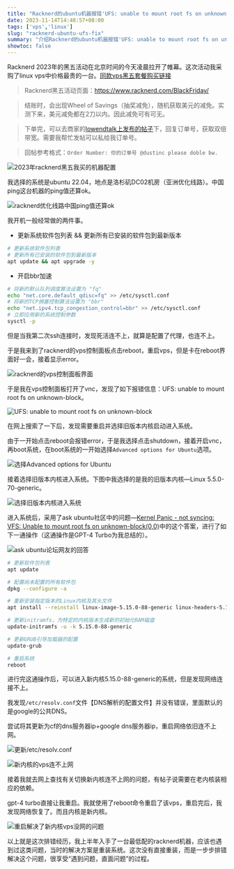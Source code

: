 ```yaml
---
title: "Racknerd的ubuntu机器报错'UFS: unable to mount root fs on unknown-block.'的解决方案"
date: 2023-11-14T14:48:57+08:00
tags: ['vps','linux']
slug: "racknerd-ubuntu-ufs-fix"
summary: "介绍Racknerd的ubuntu机器报错'UFS: unable to mount root fs on unknown-block.'的解决方案。"
showtoc: false
---
```


Racknerd 2023年的黑五活动在北京时间的今天凌晨拉开了帷幕。这次活动我采购了linux vps中价格最贵的一台。[同款vps黑五套餐购买链接](https://my.racknerd.com/aff.php?aff=9721&a=add&pid=796)

> Racknerd黑五活动页面：https://www.racknerd.com/BlackFriday/

> 结账时，会出现Wheel of Savings（抽奖减免），随机获取美元的减免。实测下来，美元减免都在2刀以内。因此减免可有可无。

> 下单完，可以去商家的[lowendtalk上发布的帖子](https://lowendtalk.com/discussion/190011/b-l-a-c-k-f-r-i-d-a-y-by-lets-1-top-provider-racknerd-hundreds-of-giveaways-come-get-some/)下，回复订单号，获取双倍带宽。需要我帮忙发帖可以私给我订单号。

> 回帖参考格式：`Order Number: 你的订单号 @dustinc please doble bw.`

![2023年racknerd黑五我买的机器配置](https://vip2.loli.net/2023/11/14/5lnztYabZ9EDxQ7.webp)

我选择的系统是ubuntu 22.04，地点是洛杉矶DC02机房（亚洲优化线路）。中国ping这台机器的ping值还算ok。

![racknerd优化线路中国ping值还算ok](https://vip2.loli.net/2023/11/14/IwEep4M6bcuH93L.webp)

我开机一般经常做的两件事。

- 更新系统软件包列表 && 更新所有已安装的软件包到最新版本

```bash
# 更新系统软件包列表
# 更新所有已安装的软件包到最新版本
apt update && apt upgrade -y
```

- 开启bbr加速

```bash
# 将新的默认队列调度算法设置为 "fq"
echo "net.core.default_qdisc=fq" >> /etc/sysctl.conf
# 将新的TCP拥塞控制算法设置为 "bbr"
echo "net.ipv4.tcp_congestion_control=bbr" >> /etc/sysctl.conf
# 立即应用新的系统控制参数
sysctl -p
```

但是当我第二次ssh连接时，发现死活连不上，就算是配置了代理，也连不上。

于是我来到了racknerd的vps控制面板点击reboot，重启vps，但是卡在reboot界面好一会，接着显示error。

![racknerd的vps控制面板界面](https://vip2.loli.net/2023/11/14/42MsNSgwYUDn6Cr.webp)

于是我在vps控制面板打开了vnc，发现了如下报错信息：UFS: unable to mount root fs on unknown-block。

![UFS: unable to mount root fs on unknown-block](https://vip2.loli.net/2023/11/14/sHDT4I8B1wr93yE.webp)

在网上搜索了一下后，发现需要重启并选择旧版本内核启动进入系统。

由于一开始点击reboot会报错error，于是我选择点击shutdown，接着开启vnc，再boot系统，在boot系统的一开始选择`Advanced options for Ubuntu`选项。

![选择Advanced options for Ubuntu](https://vip2.loli.net/2023/11/14/bTfyD6AUqvtm9Ko.webp)

接着选择旧版本内核进入系统。下图中我选择的是我的旧版本内核—Linux 5.5.0-70-generic。

![选择旧版本内核进入系统](https://vip2.loli.net/2023/11/14/s1pDWZdzJiO75qV.webp)

进入系统后，采用了ask ubuntu社区中的问题—[Kernel Panic - not syncing: VFS: Unable to mount root fs on unknown-block(0,0)](https://askubuntu.com/questions/41930/kernel-panic-not-syncing-vfs-unable-to-mount-root-fs-on-unknown-block0-0)中的这个答案，进行了如下一通操作（这通操作是GPT-4 Turbo为我总结的）。

![ask ubuntu论坛网友的回答](https://vip2.loli.net/2023/11/14/F9rydigjRJLUS67.webp)

```bash
# 更新软件包列表
apt update

# 配置尚未配置的所有软件包
dpkg --configure -a

# 重新安装指定版本的Linux内核及其头文件
apt install --reinstall linux-image-5.15.0-88-generic linux-headers-5.15.0-88-generic

# 更新initramfs，为特定的内核版本生成新的初始化RAM磁盘
update-initramfs -u -k 5.15.0-88-generic

# 更新GRUB引导加载器的配置
update-grub

# 重启系统
reboot
```

进行完这通操作后，可以进入新内核5.15.0-88-generic的系统，但是发现网络连接不上。

我发现`/etc/resolv.conf`文件【DNS解析的配置文件】并没有错误，里面默认的是google的公共DNS。

尝试将其更新为cf的dns服务器ip+google dns服务器ip，重启网络依旧连不上网。

![更新/etc/resolv.conf](https://vip2.loli.net/2023/11/14/9hMvnKWw5abqfTd.webp)

![新内核的vps连不上网](https://vip2.loli.net/2023/11/14/Q2EX3pBTNJnljzk.webp)

接着我就去网上查找有关切换新内核连不上网的问题，有帖子说需要在老内核装相应的依赖。

gpt-4 turbo直接让我重启。我就使用了reboot命令重启了该vps，重启完后，我发现网络恢复了。而且内核是新内核。

![重启解决了新内核vps没网的问题](https://vip2.loli.net/2023/11/14/rBP4psQZAJDE5Sl.webp)

以上就是这次排错经历，我上半年入手了一台最低配的racknerd机器，应该也遇到过这类问题，当时的解决方案是重装系统。这次没有直接重装，而是一步步排错解决这个问题，很享受“遇到问题，直面问题”的过程。




